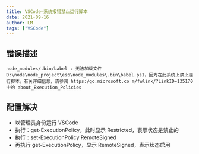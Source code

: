 ```yaml
---
title: VSCode—系统报错禁止运行脚本
date: 2021-09-16
author: LM
tags: ["VSCode"]
---
```


## 错误描述

`node_modules/.bin/babel : 无法加载文件 D:\node\node_project\es6\node_modules\.bin\babel.ps1，因为在此系统上禁止运行脚本。有关详细信息，请参阅 https:/go.microsoft.co m/fwlink/?LinkID=135170 中的 about_Execution_Policies`

## 配置解决

- 以管理员身份运行 VSCode
- 执行：get-ExecutionPolicy，此时显示 Restricted，表示状态是禁止的
- 执行：set-ExecutionPolicy RemoteSigned
- 再执行 get-ExecutionPolicy，显示 RemoteSigned，表示状态启用

